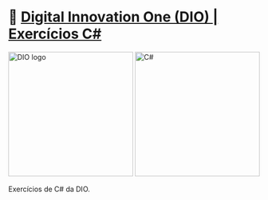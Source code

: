 # 🔗 [Digital Innovation One (DIO) | Exercícios C#](https://web.dio.me/browse?filter=.NET)
<!--![DIO logo](https://i.imgur.com/mprXgcQ.jpeg)-->
<img src="https://i.imgur.com/mprXgcQ.jpeg" alt="DIO logo" width="250" height="250"> <img src="https://arnaldoaf.github.io/img/csharp.svg" alt="C#" width="250" height="">

Exercícios de C# da DIO.

